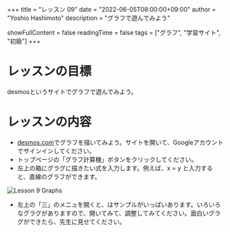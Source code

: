 +++
title = "レッスン 09"
date = "2022-06-05T08:00:00+09:00"
author = "Yoshio Hashimoto"
description = "グラフで遊んでみよう"

showFullContent = false
readingTime = false
tags = ["グラフ", "学習サイト", "初級"]
+++

# レッスンの目標
desmosというサイトでグラフで遊んでみよう。


# レッスンの内容

 - [desmos.com](https://www.desmos.com/?lang=ja)でグラフを描いてみよう。サイトを開いて、Googleアカウントでサインインしてください。
 -  トップページの「グラフ計算機」ボタンをクリックしてください。
 - 左上の箱にグラグに描きたい式を入力します。例えば、x = y と入力すると、直線のグラフができます。

![Lesson 9 Graphs](/images/lesson9.png)

 - 左上の「三」のメニュを開くと、はサンプルがいっぱいあります。いろいろなグラグがありますので、開いてみて、調整してみてください。面白いグラグができたら、先生に見せてください。 

